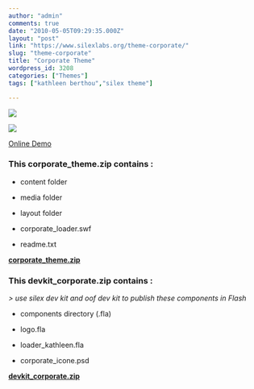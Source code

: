 ```yaml
---
author: "admin"
comments: true
date: "2010-05-05T09:29:35.000Z"
layout: "post"
link: "https://www.silexlabs.org/theme-corporate/"
slug: "theme-corporate"
title: "Corporate Theme"
wordpress_id: 3208
categories: ["Themes"]
tags: ["kathleen berthou","silex theme"]

---
```

![](https://www.silexlabs.org/wp-content/uploads/2010/05/Corporate-theme.jpg)




![](https://www.silexlabs.org/wp-content/uploads/2010/05/Corporate-theme-2.jpg)


[
Online Demo](http://silexprod.com/silex_kathleen/?/theme_corporate#/start/home/)


### This corporate_theme.zip contains :






  * content folder


  * media folder


  * layout folder


  * corporate_loader.swf


  * readme.txt


[**corporate_theme.zip**](https://www.silexlabs.org/wp-content/uploads/2010/12/corporate_theme.zip)


### This devkit_corporate.zip contains :


_> use silex dev kit and oof dev kit to publish these components in Flash_




  * components directory (.fla)


  * logo.fla


  * loader_kathleen.fla


  * corporate_icone.psd


[**devkit_corporate.zip**](../wp-content/uploads/2010/05/devkit_silexexchange.zip)

